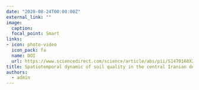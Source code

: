 ```yaml
---
date: "2020-08-24T00:00:00Z"
external_link: ""
image:
  caption: 
  focal_point: Smart
links:
- icon: photo-video
  icon_pack: fa
  name: DOI
  url: https://www.sciencedirect.com/science/article/abs/pii/S1470160X20306737
title: Spatiotemporal dynamic of soil quality in the central Iranian desert modeled with machine learning and digital soil assessment techniques
authors: 
  - admin
---
```

